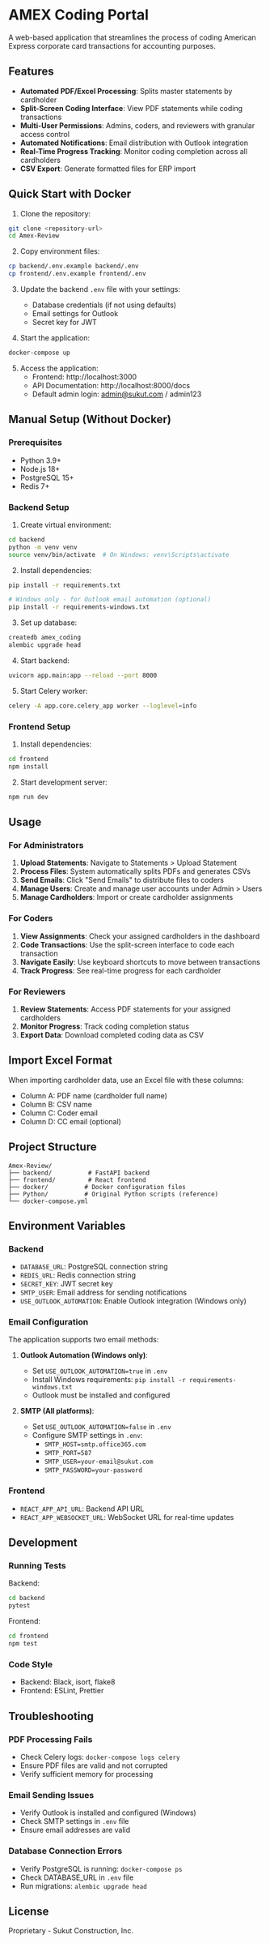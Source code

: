 # AMEX Coding Portal

A web-based application that streamlines the process of coding American Express corporate card transactions for accounting purposes.

## Features

- **Automated PDF/Excel Processing**: Splits master statements by cardholder
- **Split-Screen Coding Interface**: View PDF statements while coding transactions
- **Multi-User Permissions**: Admins, coders, and reviewers with granular access control
- **Automated Notifications**: Email distribution with Outlook integration
- **Real-Time Progress Tracking**: Monitor coding completion across all cardholders
- **CSV Export**: Generate formatted files for ERP import

## Quick Start with Docker

1. Clone the repository:
```bash
git clone <repository-url>
cd Amex-Review
```

2. Copy environment files:
```bash
cp backend/.env.example backend/.env
cp frontend/.env.example frontend/.env
```

3. Update the backend `.env` file with your settings:
   - Database credentials (if not using defaults)
   - Email settings for Outlook
   - Secret key for JWT

4. Start the application:
```bash
docker-compose up
```

5. Access the application:
   - Frontend: http://localhost:3000
   - API Documentation: http://localhost:8000/docs
   - Default admin login: admin@sukut.com / admin123

## Manual Setup (Without Docker)

### Prerequisites

- Python 3.9+
- Node.js 18+
- PostgreSQL 15+
- Redis 7+

### Backend Setup

1. Create virtual environment:
```bash
cd backend
python -m venv venv
source venv/bin/activate  # On Windows: venv\Scripts\activate
```

2. Install dependencies:
```bash
pip install -r requirements.txt

# Windows only - for Outlook email automation (optional)
pip install -r requirements-windows.txt
```

3. Set up database:
```bash
createdb amex_coding
alembic upgrade head
```

4. Start backend:
```bash
uvicorn app.main:app --reload --port 8000
```

5. Start Celery worker:
```bash
celery -A app.core.celery_app worker --loglevel=info
```

### Frontend Setup

1. Install dependencies:
```bash
cd frontend
npm install
```

2. Start development server:
```bash
npm run dev
```

## Usage

### For Administrators

1. **Upload Statements**: Navigate to Statements > Upload Statement
2. **Process Files**: System automatically splits PDFs and generates CSVs
3. **Send Emails**: Click "Send Emails" to distribute files to coders
4. **Manage Users**: Create and manage user accounts under Admin > Users
5. **Manage Cardholders**: Import or create cardholder assignments

### For Coders

1. **View Assignments**: Check your assigned cardholders in the dashboard
2. **Code Transactions**: Use the split-screen interface to code each transaction
3. **Navigate Easily**: Use keyboard shortcuts to move between transactions
4. **Track Progress**: See real-time progress for each cardholder

### For Reviewers

1. **Review Statements**: Access PDF statements for your assigned cardholders
2. **Monitor Progress**: Track coding completion status
3. **Export Data**: Download completed coding data as CSV

## Import Excel Format

When importing cardholder data, use an Excel file with these columns:
- Column A: PDF name (cardholder full name)
- Column B: CSV name 
- Column C: Coder email
- Column D: CC email (optional)

## Project Structure

```
Amex-Review/
├── backend/          # FastAPI backend
├── frontend/         # React frontend
├── docker/          # Docker configuration files
├── Python/          # Original Python scripts (reference)
└── docker-compose.yml
```

## Environment Variables

### Backend
- `DATABASE_URL`: PostgreSQL connection string
- `REDIS_URL`: Redis connection string
- `SECRET_KEY`: JWT secret key
- `SMTP_USER`: Email address for sending notifications
- `USE_OUTLOOK_AUTOMATION`: Enable Outlook integration (Windows only)

### Email Configuration

The application supports two email methods:

1. **Outlook Automation (Windows only)**:
   - Set `USE_OUTLOOK_AUTOMATION=true` in `.env`
   - Install Windows requirements: `pip install -r requirements-windows.txt`
   - Outlook must be installed and configured

2. **SMTP (All platforms)**:
   - Set `USE_OUTLOOK_AUTOMATION=false` in `.env`
   - Configure SMTP settings in `.env`:
     - `SMTP_HOST=smtp.office365.com`
     - `SMTP_PORT=587`
     - `SMTP_USER=your-email@sukut.com`
     - `SMTP_PASSWORD=your-password`

### Frontend
- `REACT_APP_API_URL`: Backend API URL
- `REACT_APP_WEBSOCKET_URL`: WebSocket URL for real-time updates

## Development

### Running Tests

Backend:
```bash
cd backend
pytest
```

Frontend:
```bash
cd frontend
npm test
```

### Code Style

- Backend: Black, isort, flake8
- Frontend: ESLint, Prettier

## Troubleshooting

### PDF Processing Fails
- Check Celery logs: `docker-compose logs celery`
- Ensure PDF files are valid and not corrupted
- Verify sufficient memory for processing

### Email Sending Issues
- Verify Outlook is installed and configured (Windows)
- Check SMTP settings in `.env` file
- Ensure email addresses are valid

### Database Connection Errors
- Verify PostgreSQL is running: `docker-compose ps`
- Check DATABASE_URL in `.env` file
- Run migrations: `alembic upgrade head`

## License

Proprietary - Sukut Construction, Inc.
